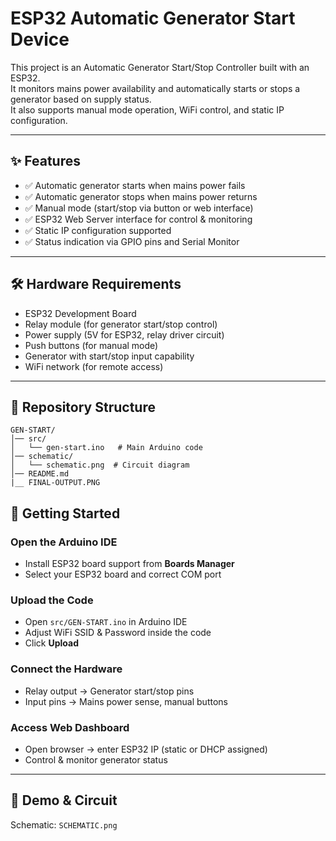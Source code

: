 # ESP32 Automatic Generator Start Device

This project is an Automatic Generator Start/Stop Controller built with an ESP32.  
It monitors mains power availability and automatically starts or stops a generator based on supply status.  
It also supports manual mode operation, WiFi control, and static IP configuration.

---

## ✨ Features
- ✅ Automatic generator starts when mains power fails  
- ✅ Automatic generator stops when mains power returns  
- ✅ Manual mode (start/stop via button or web interface)  
- ✅ ESP32 Web Server interface for control & monitoring  
- ✅ Static IP configuration supported  
- ✅ Status indication via GPIO pins and Serial Monitor  

---

## 🛠️ Hardware Requirements
- ESP32 Development Board  
- Relay module (for generator start/stop control)  
- Power supply (5V for ESP32, relay driver circuit)  
- Push buttons (for manual mode)  
- Generator with start/stop input capability  
- WiFi network (for remote access)  

---

## 📂 Repository Structure
```
GEN-START/
│── src/
│   └── gen-start.ino   # Main Arduino code
│── schematic/
│   └── schematic.png  # Circuit diagram
│── README.md
|__ FINAL-OUTPUT.PNG
```



## 🚀 Getting Started



###  Open the Arduino IDE
- Install ESP32 board support from **Boards Manager**  
- Select your ESP32 board and correct COM port  

###  Upload the Code
- Open `src/GEN-START.ino` in Arduino IDE  
- Adjust WiFi SSID & Password inside the code  
- Click **Upload**  

### Connect the Hardware
- Relay output → Generator start/stop pins  
- Input pins → Mains power sense, manual buttons  

###  Access Web Dashboard
- Open browser → enter ESP32 IP (static or DHCP assigned)  
- Control & monitor generator status  

---

## 📸 Demo & Circuit
Schematic: `SCHEMATIC.png`  








